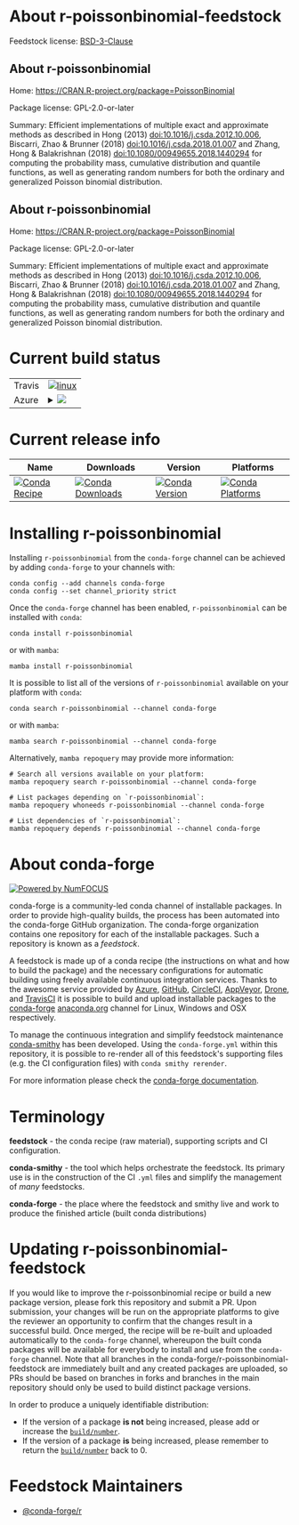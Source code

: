 About r-poissonbinomial-feedstock
=================================

Feedstock license: [BSD-3-Clause](https://github.com/conda-forge/r-poissonbinomial-feedstock/blob/main/LICENSE.txt)


About r-poissonbinomial
-----------------------

Home: https://CRAN.R-project.org/package=PoissonBinomial

Package license: GPL-2.0-or-later

Summary: Efficient implementations of multiple exact and approximate methods as described in Hong (2013) <doi:10.1016/j.csda.2012.10.006>, Biscarri, Zhao & Brunner (2018) <doi:10.1016/j.csda.2018.01.007> and Zhang, Hong & Balakrishnan (2018) <doi:10.1080/00949655.2018.1440294> for computing the probability mass, cumulative distribution and quantile functions, as well as generating random numbers for both the ordinary and generalized Poisson binomial distribution.

About r-poissonbinomial
-----------------------

Home: https://CRAN.R-project.org/package=PoissonBinomial

Package license: GPL-2.0-or-later

Summary: Efficient implementations of multiple exact and approximate methods as described in Hong (2013) <doi:10.1016/j.csda.2012.10.006>, Biscarri, Zhao & Brunner (2018) <doi:10.1016/j.csda.2018.01.007> and Zhang, Hong & Balakrishnan (2018) <doi:10.1080/00949655.2018.1440294> for computing the probability mass, cumulative distribution and quantile functions, as well as generating random numbers for both the ordinary and generalized Poisson binomial distribution.

Current build status
====================


<table><tr>
    <td>Travis</td>
    <td>
      <a href="https://app.travis-ci.com/conda-forge/r-poissonbinomial-feedstock">
        <img alt="linux" src="https://img.shields.io/travis/com/conda-forge/r-poissonbinomial-feedstock/main.svg?label=Linux">
      </a>
    </td>
  </tr>
    
  <tr>
    <td>Azure</td>
    <td>
      <details>
        <summary>
          <a href="https://dev.azure.com/conda-forge/feedstock-builds/_build/latest?definitionId=12969&branchName=main">
            <img src="https://dev.azure.com/conda-forge/feedstock-builds/_apis/build/status/r-poissonbinomial-feedstock?branchName=main">
          </a>
        </summary>
        <table>
          <thead><tr><th>Variant</th><th>Status</th></tr></thead>
          <tbody><tr>
              <td>linux_64_r_base4.2</td>
              <td>
                <a href="https://dev.azure.com/conda-forge/feedstock-builds/_build/latest?definitionId=12969&branchName=main">
                  <img src="https://dev.azure.com/conda-forge/feedstock-builds/_apis/build/status/r-poissonbinomial-feedstock?branchName=main&jobName=linux&configuration=linux%20linux_64_r_base4.2" alt="variant">
                </a>
              </td>
            </tr><tr>
              <td>linux_64_r_base4.3</td>
              <td>
                <a href="https://dev.azure.com/conda-forge/feedstock-builds/_build/latest?definitionId=12969&branchName=main">
                  <img src="https://dev.azure.com/conda-forge/feedstock-builds/_apis/build/status/r-poissonbinomial-feedstock?branchName=main&jobName=linux&configuration=linux%20linux_64_r_base4.3" alt="variant">
                </a>
              </td>
            </tr><tr>
              <td>linux_aarch64_r_base4.2</td>
              <td>
                <a href="https://dev.azure.com/conda-forge/feedstock-builds/_build/latest?definitionId=12969&branchName=main">
                  <img src="https://dev.azure.com/conda-forge/feedstock-builds/_apis/build/status/r-poissonbinomial-feedstock?branchName=main&jobName=linux&configuration=linux%20linux_aarch64_r_base4.2" alt="variant">
                </a>
              </td>
            </tr><tr>
              <td>linux_aarch64_r_base4.3</td>
              <td>
                <a href="https://dev.azure.com/conda-forge/feedstock-builds/_build/latest?definitionId=12969&branchName=main">
                  <img src="https://dev.azure.com/conda-forge/feedstock-builds/_apis/build/status/r-poissonbinomial-feedstock?branchName=main&jobName=linux&configuration=linux%20linux_aarch64_r_base4.3" alt="variant">
                </a>
              </td>
            </tr><tr>
              <td>linux_ppc64le_r_base4.2</td>
              <td>
                <a href="https://dev.azure.com/conda-forge/feedstock-builds/_build/latest?definitionId=12969&branchName=main">
                  <img src="https://dev.azure.com/conda-forge/feedstock-builds/_apis/build/status/r-poissonbinomial-feedstock?branchName=main&jobName=linux&configuration=linux%20linux_ppc64le_r_base4.2" alt="variant">
                </a>
              </td>
            </tr><tr>
              <td>linux_ppc64le_r_base4.3</td>
              <td>
                <a href="https://dev.azure.com/conda-forge/feedstock-builds/_build/latest?definitionId=12969&branchName=main">
                  <img src="https://dev.azure.com/conda-forge/feedstock-builds/_apis/build/status/r-poissonbinomial-feedstock?branchName=main&jobName=linux&configuration=linux%20linux_ppc64le_r_base4.3" alt="variant">
                </a>
              </td>
            </tr><tr>
              <td>osx_64_r_base4.2</td>
              <td>
                <a href="https://dev.azure.com/conda-forge/feedstock-builds/_build/latest?definitionId=12969&branchName=main">
                  <img src="https://dev.azure.com/conda-forge/feedstock-builds/_apis/build/status/r-poissonbinomial-feedstock?branchName=main&jobName=osx&configuration=osx%20osx_64_r_base4.2" alt="variant">
                </a>
              </td>
            </tr><tr>
              <td>osx_64_r_base4.3</td>
              <td>
                <a href="https://dev.azure.com/conda-forge/feedstock-builds/_build/latest?definitionId=12969&branchName=main">
                  <img src="https://dev.azure.com/conda-forge/feedstock-builds/_apis/build/status/r-poissonbinomial-feedstock?branchName=main&jobName=osx&configuration=osx%20osx_64_r_base4.3" alt="variant">
                </a>
              </td>
            </tr><tr>
              <td>win_64</td>
              <td>
                <a href="https://dev.azure.com/conda-forge/feedstock-builds/_build/latest?definitionId=12969&branchName=main">
                  <img src="https://dev.azure.com/conda-forge/feedstock-builds/_apis/build/status/r-poissonbinomial-feedstock?branchName=main&jobName=win&configuration=win%20win_64_" alt="variant">
                </a>
              </td>
            </tr>
          </tbody>
        </table>
      </details>
    </td>
  </tr>
</table>

Current release info
====================

| Name | Downloads | Version | Platforms |
| --- | --- | --- | --- |
| [![Conda Recipe](https://img.shields.io/badge/recipe-r--poissonbinomial-green.svg)](https://anaconda.org/conda-forge/r-poissonbinomial) | [![Conda Downloads](https://img.shields.io/conda/dn/conda-forge/r-poissonbinomial.svg)](https://anaconda.org/conda-forge/r-poissonbinomial) | [![Conda Version](https://img.shields.io/conda/vn/conda-forge/r-poissonbinomial.svg)](https://anaconda.org/conda-forge/r-poissonbinomial) | [![Conda Platforms](https://img.shields.io/conda/pn/conda-forge/r-poissonbinomial.svg)](https://anaconda.org/conda-forge/r-poissonbinomial) |

Installing r-poissonbinomial
============================

Installing `r-poissonbinomial` from the `conda-forge` channel can be achieved by adding `conda-forge` to your channels with:

```
conda config --add channels conda-forge
conda config --set channel_priority strict
```

Once the `conda-forge` channel has been enabled, `r-poissonbinomial` can be installed with `conda`:

```
conda install r-poissonbinomial
```

or with `mamba`:

```
mamba install r-poissonbinomial
```

It is possible to list all of the versions of `r-poissonbinomial` available on your platform with `conda`:

```
conda search r-poissonbinomial --channel conda-forge
```

or with `mamba`:

```
mamba search r-poissonbinomial --channel conda-forge
```

Alternatively, `mamba repoquery` may provide more information:

```
# Search all versions available on your platform:
mamba repoquery search r-poissonbinomial --channel conda-forge

# List packages depending on `r-poissonbinomial`:
mamba repoquery whoneeds r-poissonbinomial --channel conda-forge

# List dependencies of `r-poissonbinomial`:
mamba repoquery depends r-poissonbinomial --channel conda-forge
```


About conda-forge
=================

[![Powered by
NumFOCUS](https://img.shields.io/badge/powered%20by-NumFOCUS-orange.svg?style=flat&colorA=E1523D&colorB=007D8A)](https://numfocus.org)

conda-forge is a community-led conda channel of installable packages.
In order to provide high-quality builds, the process has been automated into the
conda-forge GitHub organization. The conda-forge organization contains one repository
for each of the installable packages. Such a repository is known as a *feedstock*.

A feedstock is made up of a conda recipe (the instructions on what and how to build
the package) and the necessary configurations for automatic building using freely
available continuous integration services. Thanks to the awesome service provided by
[Azure](https://azure.microsoft.com/en-us/services/devops/), [GitHub](https://github.com/),
[CircleCI](https://circleci.com/), [AppVeyor](https://www.appveyor.com/),
[Drone](https://cloud.drone.io/welcome), and [TravisCI](https://travis-ci.com/)
it is possible to build and upload installable packages to the
[conda-forge](https://anaconda.org/conda-forge) [anaconda.org](https://anaconda.org/)
channel for Linux, Windows and OSX respectively.

To manage the continuous integration and simplify feedstock maintenance
[conda-smithy](https://github.com/conda-forge/conda-smithy) has been developed.
Using the ``conda-forge.yml`` within this repository, it is possible to re-render all of
this feedstock's supporting files (e.g. the CI configuration files) with ``conda smithy rerender``.

For more information please check the [conda-forge documentation](https://conda-forge.org/docs/).

Terminology
===========

**feedstock** - the conda recipe (raw material), supporting scripts and CI configuration.

**conda-smithy** - the tool which helps orchestrate the feedstock.
                   Its primary use is in the construction of the CI ``.yml`` files
                   and simplify the management of *many* feedstocks.

**conda-forge** - the place where the feedstock and smithy live and work to
                  produce the finished article (built conda distributions)


Updating r-poissonbinomial-feedstock
====================================

If you would like to improve the r-poissonbinomial recipe or build a new
package version, please fork this repository and submit a PR. Upon submission,
your changes will be run on the appropriate platforms to give the reviewer an
opportunity to confirm that the changes result in a successful build. Once
merged, the recipe will be re-built and uploaded automatically to the
`conda-forge` channel, whereupon the built conda packages will be available for
everybody to install and use from the `conda-forge` channel.
Note that all branches in the conda-forge/r-poissonbinomial-feedstock are
immediately built and any created packages are uploaded, so PRs should be based
on branches in forks and branches in the main repository should only be used to
build distinct package versions.

In order to produce a uniquely identifiable distribution:
 * If the version of a package **is not** being increased, please add or increase
   the [``build/number``](https://docs.conda.io/projects/conda-build/en/latest/resources/define-metadata.html#build-number-and-string).
 * If the version of a package **is** being increased, please remember to return
   the [``build/number``](https://docs.conda.io/projects/conda-build/en/latest/resources/define-metadata.html#build-number-and-string)
   back to 0.

Feedstock Maintainers
=====================

* [@conda-forge/r](https://github.com/conda-forge/r/)

